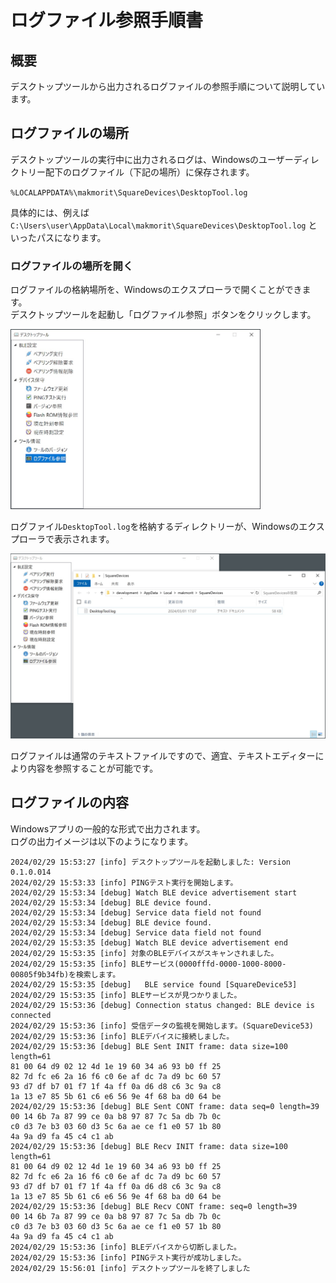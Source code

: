 # ログファイル参照手順書

## 概要
デスクトップツールから出力されるログファイルの参照手順について説明しています。

## ログファイルの場所

デスクトップツールの実行中に出力されるログは、Windowsのユーザーディレクトリー配下のログファイル（下記の場所）に保存されます。

`%LOCALAPPDATA%\makmorit\SquareDevices\DesktopTool.log`

具体的には、例えば `C:\Users\user\AppData\Local\makmorit\SquareDevices\DesktopTool.log` といったパスになります。

### ログファイルの場所を開く

ログファイルの格納場所を、Windowsのエクスプローラで開くことができます。<br>
デスクトップツールを起動し「ログファイル参照」ボタンをクリックします。

<img src="images/VIEWLOG_01.jpg" width="400">

ログファイル`DesktopTool.log`を格納するディレクトリーが、Windowsのエクスプローラで表示されます。

<img src="images/VIEWLOG_02.jpg" width="600">

ログファイルは通常のテキストファイルですので、適宜、テキストエディターにより内容を参照することが可能です。

## ログファイルの内容

Windowsアプリの一般的な形式で出力されます。<br>
ログの出力イメージは以下のようになります。

```
2024/02/29 15:53:27 [info] デスクトップツールを起動しました: Version 0.1.0.014
2024/02/29 15:53:33 [info] PINGテスト実行を開始します。
2024/02/29 15:53:34 [debug] Watch BLE device advertisement start
2024/02/29 15:53:34 [debug] BLE device found.
2024/02/29 15:53:34 [debug] Service data field not found
2024/02/29 15:53:34 [debug] BLE device found.
2024/02/29 15:53:34 [debug] Service data field not found
2024/02/29 15:53:35 [debug] Watch BLE device advertisement end
2024/02/29 15:53:35 [info] 対象のBLEデバイスがスキャンされました。
2024/02/29 15:53:35 [info] BLEサービス(0000fffd-0000-1000-8000-00805f9b34fb)を検索します。
2024/02/29 15:53:35 [debug]   BLE service found [SquareDevice53]
2024/02/29 15:53:35 [info] BLEサービスが見つかりました。
2024/02/29 15:53:36 [debug] Connection status changed: BLE device is connected
2024/02/29 15:53:36 [info] 受信データの監視を開始します。(SquareDevice53)
2024/02/29 15:53:36 [info] BLEデバイスに接続しました。
2024/02/29 15:53:36 [debug] BLE Sent INIT frame: data size=100 length=61
81 00 64 d9 02 12 4d 1e 19 60 34 a6 93 b0 ff 25
82 7d fc e6 2a 16 f6 c0 6e af dc 7a d9 bc 60 57
93 d7 df b7 01 f7 1f 4a ff 0a d6 d8 c6 3c 9a c8
1a 13 e7 85 5b 61 c6 e6 56 9e 4f 68 ba d0 64 be
2024/02/29 15:53:36 [debug] BLE Sent CONT frame: data seq=0 length=39
00 14 6b 7a 87 99 ce 0a b8 97 87 7c 5a db 7b 0c
c0 d3 7e b3 03 60 d3 5c 6a ae ce f1 e0 57 1b 80
4a 9a d9 fa 45 c4 c1 ab
2024/02/29 15:53:36 [debug] BLE Recv INIT frame: data size=100 length=61
81 00 64 d9 02 12 4d 1e 19 60 34 a6 93 b0 ff 25
82 7d fc e6 2a 16 f6 c0 6e af dc 7a d9 bc 60 57
93 d7 df b7 01 f7 1f 4a ff 0a d6 d8 c6 3c 9a c8
1a 13 e7 85 5b 61 c6 e6 56 9e 4f 68 ba d0 64 be
2024/02/29 15:53:36 [debug] BLE Recv CONT frame: seq=0 length=39
00 14 6b 7a 87 99 ce 0a b8 97 87 7c 5a db 7b 0c
c0 d3 7e b3 03 60 d3 5c 6a ae ce f1 e0 57 1b 80
4a 9a d9 fa 45 c4 c1 ab
2024/02/29 15:53:36 [info] BLEデバイスから切断しました。
2024/02/29 15:53:36 [info] PINGテスト実行が成功しました。
2024/02/29 15:56:01 [info] デスクトップツールを終了しました
```
